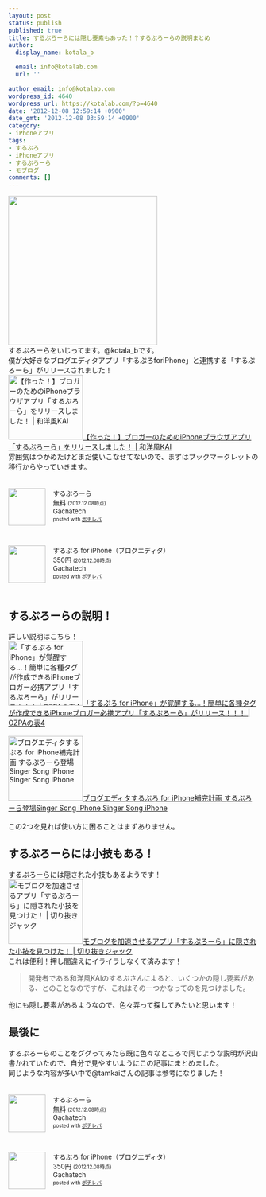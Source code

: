 ```yaml
---
layout: post
status: publish
published: true
title: するぷろーらには隠し要素もあった！？するぷろーらの説明まとめ
author:
  display_name: kotala_b

  email: info@kotalab.com
  url: ''

author_email: info@kotalab.com
wordpress_id: 4640
wordpress_url: https://kotalab.com/?p=4640
date: '2012-12-08 12:59:14 +0900'
date_gmt: '2012-12-08 03:59:14 +0900'
category:
- iPhoneアプリ
tags:
- するぷろ
- iPhoneアプリ
- するぷろーら
- モブログ
comments: []
---
```

<p><a href="https://kotalab.com/wp-content/uploads/slprola_121208.jpg" target="_blank"><img src="https://kotalab.com/wp-content/uploads/slprola_121208-300x300.jpg" alt="" title="slprola_121208" width="300" height="300" class="alignnone size-medium wp-image-4646" /></a><br />
するぷろーらをいじってます。@kotala_bです。<br />
僕が大好きなブログエディタアプリ「するぷろforiPhone」と連携する「するぷろーら」がリリースされました！<br />
<a href="http://wayohoo.com/ios/apps/productivity/slplorer.html" target="_blank"><img  class="alignleft" src="http://capture.heartrails.com/150x130?http://wayohoo.com/ios/apps/productivity/slplorer.html" alt="【作った！】ブロガーのためのiPhoneブラウザアプリ「するぷろーら」をリリースしました！ | 和洋風KAI" width="150" height="130" /></a><a href="http://wayohoo.com/ios/apps/productivity/slplorer.html" target="_blank">【作った！】ブロガーのためのiPhoneブラウザアプリ「するぷろーら」をリリースしました！ | 和洋風KAI</a><a href="http://b.hatena.ne.jp/entry/http://wayohoo.com/ios/apps/productivity/slplorer.html" target="_blank"><img border="0" src="http://b.hatena.ne.jp/entry/image/http://wayohoo.com/ios/apps/productivity/slplorer.html" alt="" /></a><br style="clear:both;" />雰囲気はつかめたけどまだ使いこなせてないので、まずはブックマークレットの移行からやっていきます。</p>
<div class="pochireba" style="text-align:left;font-size:small;padding:20px 0;/zoom: 1;overflow: hidden;"><span class="removed_link" title="http://click.linksynergy.com/fs-bin/click?id=d2yYUp776R4&amp;subid=&amp;offerid=94348.1&amp;type=3&amp;tmpid=3910&amp;RD_PARM1=https%253A%252F%252Fitunes.apple.com%252Fjp%252Fapp%252Fsurupurora%252Fid580560943%253Fmt%253D8%2526uo%253D4"><img src="http://a178.phobos.apple.com/us/r1000/091/Purple/v4/35/c4/44/35c44425-3473-44ac-3ad6-aca6e42ec69d/mzl.kkrqlncn.jpg" width="75" height="75" style="float:left;margin:0 15px 0 0;" class="pochi_img" ></span>
<div class="pochi_info" style="text-align:left;/zoom: 1;overflow: hidden;">
<div class="pochi_name"><span class="removed_link" title="http://click.linksynergy.com/fs-bin/click?id=d2yYUp776R4&amp;subid=&amp;offerid=94348.1&amp;type=3&amp;tmpid=3910&amp;RD_PARM1=https%253A%252F%252Fitunes.apple.com%252Fjp%252Fapp%252Fsurupurora%252Fid580560943%253Fmt%253D8%2526uo%253D4">するぷろーら</span></div>
<div class="pochi_price" style="display:inline;">無料</div>
<div class="pochi_time" style="font-size:x-small;display:inline;">(2012.12.08時点)</div>
<div class="pochi_seller"><span class="removed_link" title="http://click.linksynergy.com/fs-bin/click?id=d2yYUp776R4&amp;subid=&amp;offerid=94348.1&amp;type=3&amp;tmpid=3910&amp;RD_PARM1=https%253A%252F%252Fitunes.apple.com%252Fjp%252Fartist%252Fgachatech%252Fid358731102%253Fuo%253D4">Gachatech</span></div>
<div class="pochi_post" style="font-size:x-small;">posted with <a href="http://pochireba.com">ポチレバ</a></div>
</div>
<div class="pochireba-footer" style="clear: left"></div>
</div>
<div class="pochireba" style="text-align:left;font-size:small;padding:20px 0;/zoom: 1;overflow: hidden;"><span class="removed_link" title="http://click.linksynergy.com/fs-bin/click?id=d2yYUp776R4&amp;subid=&amp;offerid=94348.1&amp;type=3&amp;tmpid=3910&amp;RD_PARM1=https%253A%252F%252Fitunes.apple.com%252Fjp%252Fapp%252Fsurupuro-for-iphone-buroguedita%252Fid436676299%253Fmt%253D8%2526uo%253D4"><img src="http://a1996.phobos.apple.com/us/r1000/064/Purple/v4/83/30/73/833073ba-c744-bcb6-1ffd-bf127570001e/mza_2385781230882958089.jpg" width="75" height="75" style="float:left;margin:0 15px 0 0;" class="pochi_img" ></span>
<div class="pochi_info" style="text-align:left;/zoom: 1;overflow: hidden;">
<div class="pochi_name"><span class="removed_link" title="http://click.linksynergy.com/fs-bin/click?id=d2yYUp776R4&amp;subid=&amp;offerid=94348.1&amp;type=3&amp;tmpid=3910&amp;RD_PARM1=https%253A%252F%252Fitunes.apple.com%252Fjp%252Fapp%252Fsurupuro-for-iphone-buroguedita%252Fid436676299%253Fmt%253D8%2526uo%253D4">するぷろ for iPhone（ブログエディタ）</span></div>
<div class="pochi_price" style="display:inline;">350円</div>
<div class="pochi_time" style="font-size:x-small;display:inline;">(2012.12.08時点)</div>
<div class="pochi_seller"><span class="removed_link" title="http://click.linksynergy.com/fs-bin/click?id=d2yYUp776R4&amp;subid=&amp;offerid=94348.1&amp;type=3&amp;tmpid=3910&amp;RD_PARM1=https%253A%252F%252Fitunes.apple.com%252Fjp%252Fartist%252Fgachatech%252Fid358731102%253Fuo%253D4">Gachatech</span></div>
<div class="pochi_post" style="font-size:x-small;">posted with <a href="http://pochireba.com">ポチレバ</a></div>
</div>
<div class="pochireba-footer" style="clear: left"></div>
</div>
<p><!--more--></p>
<h2>するぷろーらの説明！</h2>
<p>詳しい説明はこちら！<br />
<a href="http://ozpa-h4.com/2012/12/05/slprola-tuduri-wakannai/" target="_blank"><img  class="alignleft" src="http://capture.heartrails.com/150x130?http://ozpa-h4.com/2012/12/05/slprola-tuduri-wakannai/" alt="「するぷろ for iPhone」が覚醒する&hellip;！簡単に各種タグが作成できるiPhoneブロガー必携アプリ「するぷろーら」がリリース！！！ | OZPAの表4" width="150" height="130" /></a><a href="http://ozpa-h4.com/2012/12/05/slprola-tuduri-wakannai/" target="_blank">「するぷろ for iPhone」が覚醒する&hellip;！簡単に各種タグが作成できるiPhoneブロガー必携アプリ「するぷろーら」がリリース！！！ | OZPAの表4</a><a href="http://b.hatena.ne.jp/entry/http://ozpa-h4.com/2012/12/05/slprola-tuduri-wakannai/" target="_blank"><img border="0" src="http://b.hatena.ne.jp/entry/image/http://ozpa-h4.com/2012/12/05/slprola-tuduri-wakannai/" alt="" /></a><br style="clear:both;" /><br />
<a href="http://kuracyan.net/archives/16740" target="_blank"><img  class="alignleft" src="http://capture.heartrails.com/150x130?http://kuracyan.net/archives/16740" alt="ブログエディタするぷろ for iPhone補完計画 するぷろーら登場Singer Song iPhone Singer Song iPhone" width="150" height="130" /></a><a href="http://kuracyan.net/archives/16740" target="_blank">ブログエディタするぷろ for iPhone補完計画 するぷろーら登場Singer Song iPhone Singer Song iPhone</a><a href="http://b.hatena.ne.jp/entry/http://kuracyan.net/archives/16740" target="_blank"><img border="0" src="http://b.hatena.ne.jp/entry/image/http://kuracyan.net/archives/16740" alt="" /></a><br style="clear:both;" /><br />
この2つを見れば使い方に困ることはまずありません。</p>
<h2>するぷろーらには小技もある！</h2>
<p>するぷろーらには隠された小技もあるようです！<br />
<a href="http://tamkai.com/blog/2012/12/08/2764/" target="_blank"><img  class="alignleft" src="http://capture.heartrails.com/150x130?http://tamkai.com/blog/2012/12/08/2764/" alt="モブログを加速させるアプリ「するぷろーら」に隠された小技を見つけた！ | 切り抜きジャック" width="150" height="130" /></a><a href="http://tamkai.com/blog/2012/12/08/2764/" target="_blank">モブログを加速させるアプリ「するぷろーら」に隠された小技を見つけた！ | 切り抜きジャック</a><a href="http://b.hatena.ne.jp/entry/http://tamkai.com/blog/2012/12/08/2764/" target="_blank"><img border="0" src="http://b.hatena.ne.jp/entry/image/http://tamkai.com/blog/2012/12/08/2764/" alt="" /></a><br style="clear:both;" />これは便利！押し間違えにイライラしなくて済みます！</p>
<blockquote><p>開発者である和洋風KAIのするぷさんによると、いくつかの隠し要素がある、とのことなのですが、これはその一つかなってのを見つけました。
</p></blockquote>
<p>他にも隠し要素があるようなので、色々弄って探してみたいと思います！</p>
<h2>最後に</h2>
<p>するぷろーらのことをググってみたら既に色々なところで同じような説明が沢山書かれていたので、自分で見やすいようにこの記事にまとめました。<br />
同じような内容が多い中で@tamkaiさんの記事は参考になりました！</p>
<div class="pochireba" style="text-align:left;font-size:small;padding:20px 0;/zoom: 1;overflow: hidden;"><span class="removed_link" title="http://click.linksynergy.com/fs-bin/click?id=d2yYUp776R4&amp;subid=&amp;offerid=94348.1&amp;type=3&amp;tmpid=3910&amp;RD_PARM1=https%253A%252F%252Fitunes.apple.com%252Fjp%252Fapp%252Fsurupurora%252Fid580560943%253Fmt%253D8%2526uo%253D4"><img src="http://a178.phobos.apple.com/us/r1000/091/Purple/v4/35/c4/44/35c44425-3473-44ac-3ad6-aca6e42ec69d/mzl.kkrqlncn.jpg" width="75" height="75" style="float:left;margin:0 15px 0 0;" class="pochi_img" ></span>
<div class="pochi_info" style="text-align:left;/zoom: 1;overflow: hidden;">
<div class="pochi_name"><span class="removed_link" title="http://click.linksynergy.com/fs-bin/click?id=d2yYUp776R4&amp;subid=&amp;offerid=94348.1&amp;type=3&amp;tmpid=3910&amp;RD_PARM1=https%253A%252F%252Fitunes.apple.com%252Fjp%252Fapp%252Fsurupurora%252Fid580560943%253Fmt%253D8%2526uo%253D4">するぷろーら</span></div>
<div class="pochi_price" style="display:inline;">無料</div>
<div class="pochi_time" style="font-size:x-small;display:inline;">(2012.12.08時点)</div>
<div class="pochi_seller"><span class="removed_link" title="http://click.linksynergy.com/fs-bin/click?id=d2yYUp776R4&amp;subid=&amp;offerid=94348.1&amp;type=3&amp;tmpid=3910&amp;RD_PARM1=https%253A%252F%252Fitunes.apple.com%252Fjp%252Fartist%252Fgachatech%252Fid358731102%253Fuo%253D4">Gachatech</span></div>
<div class="pochi_post" style="font-size:x-small;">posted with <a href="http://pochireba.com">ポチレバ</a></div>
</div>
<div class="pochireba-footer" style="clear: left"></div>
</div>
<div class="pochireba" style="text-align:left;font-size:small;padding:20px 0;/zoom: 1;overflow: hidden;"><span class="removed_link" title="http://click.linksynergy.com/fs-bin/click?id=d2yYUp776R4&amp;subid=&amp;offerid=94348.1&amp;type=3&amp;tmpid=3910&amp;RD_PARM1=https%253A%252F%252Fitunes.apple.com%252Fjp%252Fapp%252Fsurupuro-for-iphone-buroguedita%252Fid436676299%253Fmt%253D8%2526uo%253D4"><img src="http://a1996.phobos.apple.com/us/r1000/064/Purple/v4/83/30/73/833073ba-c744-bcb6-1ffd-bf127570001e/mza_2385781230882958089.jpg" width="75" height="75" style="float:left;margin:0 15px 0 0;" class="pochi_img" ></span>
<div class="pochi_info" style="text-align:left;/zoom: 1;overflow: hidden;">
<div class="pochi_name"><span class="removed_link" title="http://click.linksynergy.com/fs-bin/click?id=d2yYUp776R4&amp;subid=&amp;offerid=94348.1&amp;type=3&amp;tmpid=3910&amp;RD_PARM1=https%253A%252F%252Fitunes.apple.com%252Fjp%252Fapp%252Fsurupuro-for-iphone-buroguedita%252Fid436676299%253Fmt%253D8%2526uo%253D4">するぷろ for iPhone（ブログエディタ）</span></div>
<div class="pochi_price" style="display:inline;">350円</div>
<div class="pochi_time" style="font-size:x-small;display:inline;">(2012.12.08時点)</div>
<div class="pochi_seller"><span class="removed_link" title="http://click.linksynergy.com/fs-bin/click?id=d2yYUp776R4&amp;subid=&amp;offerid=94348.1&amp;type=3&amp;tmpid=3910&amp;RD_PARM1=https%253A%252F%252Fitunes.apple.com%252Fjp%252Fartist%252Fgachatech%252Fid358731102%253Fuo%253D4">Gachatech</span></div>
<div class="pochi_post" style="font-size:x-small;">posted with <a href="http://pochireba.com">ポチレバ</a></div>
</div>
<div class="pochireba-footer" style="clear: left"></div>
</div>
